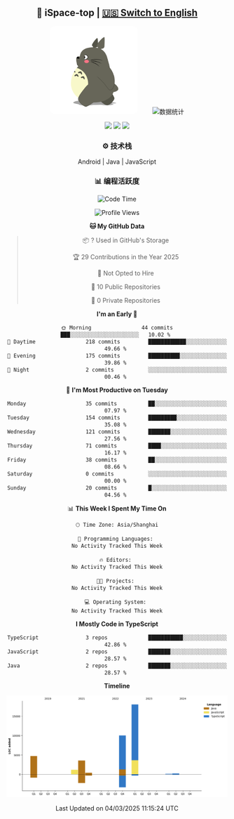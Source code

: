 <div align="center">

## 🚀 iSpace-top | [🇺🇸 Switch to English](./README_en.md)  

<img src="longmao.gif" width=200 style="border-radius:10px;margin-right:30px"> ![数据统计](https://github-readme-stats-sigma-five.vercel.app/api?username=ispace-top&show_icons=true&theme=synthwave&count_private=true)

[![](https://komarev.com/ghpvc/?username=ispace-top&color=brightgreen&label=%20%20%20👁%20%E6%B5%8F%E8%A7%88%20%20%20%20)](https://github.com/isace-top) 
[![](https://img.shields.io/badge/🌐_博客-www.ispace.top-brightgreen)](https://www.isapce.top) 
[![](https://img.shields.io/badge/✉️_wapedkj@sina.com-blue?logo=gmail)](mailto:wapedkj@sina.com)

### ⚙️  技术栈   
Android | Java | JavaScript

### 📊  编程活跃度  
<!--START_SECTION:waka-->
![Code Time](http://img.shields.io/badge/Code%20Time-0%20secs-blue)

![Profile Views](http://img.shields.io/badge/Profile%20Views-57-blue)

**🐱 My GitHub Data** 

> 📦 ? Used in GitHub's Storage 
 > 
> 🏆 29 Contributions in the Year 2025
 > 
> 🚫 Not Opted to Hire
 > 
> 📜 10 Public Repositories 
 > 
> 🔑 0 Private Repositories 
 > 
**I'm an Early 🐤** 

```text
🌞 Morning                44 commits          ███░░░░░░░░░░░░░░░░░░░░░░   10.02 % 
🌆 Daytime                218 commits         ████████████░░░░░░░░░░░░░   49.66 % 
🌃 Evening                175 commits         ██████████░░░░░░░░░░░░░░░   39.86 % 
🌙 Night                  2 commits           ░░░░░░░░░░░░░░░░░░░░░░░░░   00.46 % 
```
📅 **I'm Most Productive on Tuesday** 

```text
Monday                   35 commits          ██░░░░░░░░░░░░░░░░░░░░░░░   07.97 % 
Tuesday                  154 commits         █████████░░░░░░░░░░░░░░░░   35.08 % 
Wednesday                121 commits         ███████░░░░░░░░░░░░░░░░░░   27.56 % 
Thursday                 71 commits          ████░░░░░░░░░░░░░░░░░░░░░   16.17 % 
Friday                   38 commits          ██░░░░░░░░░░░░░░░░░░░░░░░   08.66 % 
Saturday                 0 commits           ░░░░░░░░░░░░░░░░░░░░░░░░░   00.00 % 
Sunday                   20 commits          █░░░░░░░░░░░░░░░░░░░░░░░░   04.56 % 
```


📊 **This Week I Spent My Time On** 

```text
🕑︎ Time Zone: Asia/Shanghai

💬 Programming Languages: 
No Activity Tracked This Week

🔥 Editors: 
No Activity Tracked This Week

🐱‍💻 Projects: 
No Activity Tracked This Week

💻 Operating System: 
No Activity Tracked This Week
```

**I Mostly Code in TypeScript** 

```text
TypeScript               3 repos             ███████████░░░░░░░░░░░░░░   42.86 % 
JavaScript               2 repos             ███████░░░░░░░░░░░░░░░░░░   28.57 % 
Java                     2 repos             ███████░░░░░░░░░░░░░░░░░░   28.57 % 
```



**Timeline**

![Lines of Code chart](https://raw.githubusercontent.com/ispace-top/ispace-top/main/assets/bar_graph.png)


 Last Updated on 04/03/2025 11:15:24 UTC
<!--END_SECTION:waka-->


</div> 
